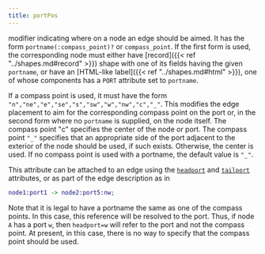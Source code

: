 ```yaml
---
title: portPos
---
```

modifier indicating where on a node an edge should be aimed. It has the form
`portname(:compass_point)?` or `compass_point`. If the first form is
used, the corresponding node must either have [record]({{< ref "../shapes.md#record" >}})
shape with one of its fields having the given `portname`, or have an
[HTML-like label]({{< ref "../shapes.md#html" >}}), one of whose components has a `PORT`
attribute set to `portname`.

If a compass point is used, it must have the form
`"n","ne","e","se","s","sw","w","nw","c","_"`. This modifies the edge
placement to aim for the corresponding compass point on the port or, in the
second form where no `portname` is supplied, on the node itself. The compass
point "c" specifies the center of the node or port. The compass point `"_"`
specifies that an appropriate side of the port adjacent to the exterior of
the node should be used, if such exists. Otherwise, the center is used. If no
compass point is used with a portname, the default value is `"_"`.

This attribute can be attached to an edge using the
[`headport`](#d:headport) and [`tailport`](#d:tailport) attributes, or as part of the
edge description as in

```dot
node1:port1 -> node2:port5:nw;
```

Note that it is legal to have a portname the same as one of the compass
points. In this case, this reference will be resolved to the port. Thus, if
node `A` has a port `w`, then `headport=w` will refer to the port and not the
compass point. At present, in this case, there is no way to specify that the
compass point should be used.
